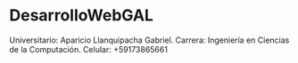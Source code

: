 # DesarrolloWebGAL
Universitario: Aparicio Llanquipacha Gabriel.
Carrera: Ingeniería en Ciencias de la Computación.
Celular: +59173865661
